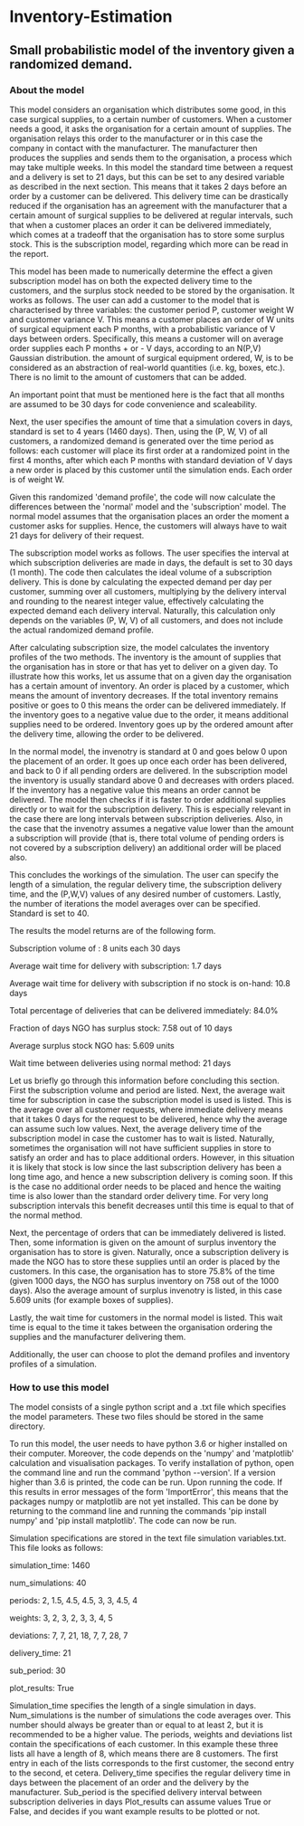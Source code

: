 # Inventory-Estimation
## Small probabilistic model of the inventory given a randomized demand.

### About the model
This model considers an organisation which distributes some good, in this case surgical supplies, to a certain number of customers. When a customer needs a good, it asks the organisation for a certain amount of supplies. The organisation relays this order to the manufacturer or in this case the company in contact with the manufacturer. The manufacturer then produces the supplies and sends them to the organisation, a process which may take multiple weeks. In this model the standard time between a request and a delivery is set to 21 days, but this can be set to any desired variable as described in the next section. This means that it takes 2 days before an order by a customer can be delivered. This delivery time can be drastically reduced if the organisation has an agreement with the manufacturer that a certain amount of surgical supplies to be delivered at regular intervals, such that when a customer places an order it can be delivered immediately, which comes at a tradeoff that the organisation has to store some surplus stock. This is the subscription model, regarding which more can be read in the report.

This model has been made to numerically determine the effect a given subscription model has on both the expected delivery time to the customers, and the surplus stock needed to be stored by the organisation. It works as follows. The user can add a customer to the model that is characterised by three variables: the customer period P, customer weight W and customer variance V. This means a customer places an order of W units of surgical equipment each P months, with a probabilistic variance of V days between orders. Specifically, this means a customer will on average order supplies each P months + or - V days, according to an N(P,V) Gaussian distribution. the amount of surgical equipment ordered, W, is to be considered as an abstraction of real-world quantities (i.e. kg, boxes, etc.). There is no limit to the amount of customers that can be added.

An important point that must be mentioned here is the fact that all months are assumed to be 30 days for code convenience and scaleability.

Next, the user specifies the amount of time that a simulation covers in days, standard is set to 4 years (1460 days). Then, using the (P, W, V) of all customers, a randomized demand is generated over the time period as follows: each customer will place its first order at a randomized point in the first 4 months, after which each P months with standard deviation of V days a new order is placed by this customer until the simulation ends. Each order is of weight W.

Given this randomized 'demand profile', the code will now calculate the differences between the 'normal' model and the 'subscription' model. The normal model assumes that the organisation places an order the moment a customer asks for supplies. Hence, the customers will always have to wait 21 days for delivery of their request.

The subscription model works as follows. The user specifies the interval at which subscription deliveries are made in days, the default is set to 30 days (1 month). The code then calculates the ideal volume of a subscription delivery. This is done by calculating the expected demand per day per customer, summing over all customers, multiplying by the delivery interval and rounding to the nearest integer value, effectively calculating the expected demand each delivery interval. Naturally, this calculation only depends on the variables (P, W, V) of all customers, and does not include the actual randomized demand profile.

After calculating subscription size, the model calculates the inventory profiles of the two methods. The inventory is the amount of supplies that the organisation has in store or that has yet to deliver on a given day. To illustrate how this works, let us assume that on a given day the organisation has a certain amount of inventory. An order is placed by a customer, which means the amount of inventory decreases. If the total inventory remains positive or goes to 0 this means the order can be delivered immediately. If the inventory goes to a negative value due to the order, it means additional supplies need to be ordered. Inventory goes up by the ordered amount after the delivery time, allowing the order to be delivered.

In the normal model, the invenotry is standard at 0 and goes below 0 upon the placement of an order. It goes up once each order has been delivered, and back to 0 if all pending orders are delivered. In the subscription model the inventory is usually standard above 0 and decreases with orders placed. If the inventory has a negative value this means an order cannot be delivered. The model then checks if it is faster to order additional supplies directly or to wait for the subscription delivery. This is especially relevant in the case there are long intervals between subscription deliveries. Also, in the case that the invenotry assumes a negative value lower than the amount a subscription will provide (that is, there total volume of pending orders is not covered by a subscription delivery) an additional order will be placed also.

This concludes the workings of the simulation. The user can specify the length of a simulation, the regular delivery time, the subscription delivery time, and the (P,W,V) values of any desired number of customers. Lastly, the number of iterations the model averages over can be specified. Standard is set to 40.

The results the model returns are of the following form.

Subscription volume of :                                                    8 units each 30 days

Average wait time for delivery with subscription:                           1.7 days

Average wait time for delivery with subscription if no stock is on-hand:    10.8 days

Total percentage of deliveries that can be delivered immediately:           84.0%

Fraction of days NGO has surplus stock:                                     7.58 out of 10 days

Average surplus stock NGO has:                                              5.609 units

Wait time between deliveries using normal method:                           21 days

Let us briefly go through this information before concluding this section. First the subscription volume and period are listed. Next, the average wait time for subscription in case the subscription model is used is listed. This is the average over all customer requests, where immediate delivery means that it takes 0 days for the request to be delivered, hence why the average can assume such low values. Next, the average delivery time of the subscription model in case the customer has to wait is listed. Naturally, sometimes the organisation will not have sufficient supplies in store to satisfy an order and has to place additional orders. However, in this situation it is likely that stock is low since the last subscription delivery has been a long time ago, and hence a new subscription delivery is coming soon. If this is the case no additional order needs to be placed and hence the waiting time is also lower than the standard order delivery time. For very long subscription intervals this benefit decreases until this time is equal to that of the normal method.

Next, the percentage of orders that can be immediately delivered is listed. Then, some information is given on the amount of surplus inventory the organisation has to store is given. Naturally, once a subscription delivery is made the NGO has to store these supplies until an order is placed by the customers. In this case, the organisation has to store 75.8% of the time (given 1000 days, the NGO has surplus inventory on 758 out of the 1000 days). Also the average amount of surplus invenotry is listed, in this case 5.609 units (for example boxes of supplies).

Lastly, the wait time for customers in the normal model is listed. This wait time is equal to the time it takes between the organisation ordering the supplies and the manufacturer delivering them.

Additionally, the user can choose to plot the demand profiles and inventory profiles of a simulation.


### How to use this model
The model consists of a single python script and a .txt file which specifies the model parameters. These two files should be stored in the same directory.

To run this model, the user needs to have python 3.6 or higher installed on their computer. Moreover, the code depends on the 'numpy' and 'matplotlib' calculation and visualisation packages. To verify installation of python, open the command line and run the command 'python --version'. If a version higher than 3.6 is printed, the code can be run. Upon running the code. If this results in error messages of the form 'ImportError', this means that the packages numpy or matplotlib are not yet installed. This can be done by returning to the command line and running the commands 'pip install numpy' and 'pip install matplotlib'. The code can now be run.

Simulation specifications are stored in the text file simulation variables.txt. This file looks as follows:

simulation_time: 1460

num_simulations: 40

periods: 2, 1.5, 4.5, 4.5, 3, 3, 4.5, 4

weights: 3, 2, 3, 2, 3, 3, 4, 5

deviations: 7, 7, 21, 18, 7, 7, 28, 7

delivery_time: 21

sub_period: 30

plot_results: True

Simulation_time specifies the length of a single simulation in days.
Num_simulations is the number of simulations the code averages over. This number should always be greater than or equal to at least 2, but it is recommended to be a higher value.
The periods, weights and deviations list contain the specifications of each customer. In this example these three lists all have a length of 8, which means there are 8 customers. The first entry in each of the lists corresponds to the first customer, the second entry to the second, et cetera.
Delivery_time specifies the regular delivery time in days between the placement of an order and the delivery by the manufacturer.
Sub_period is the specified delivery interval between subscription deliveries in days
Plot_results can assume values True or False, and decides if you want example results to be plotted or not.



